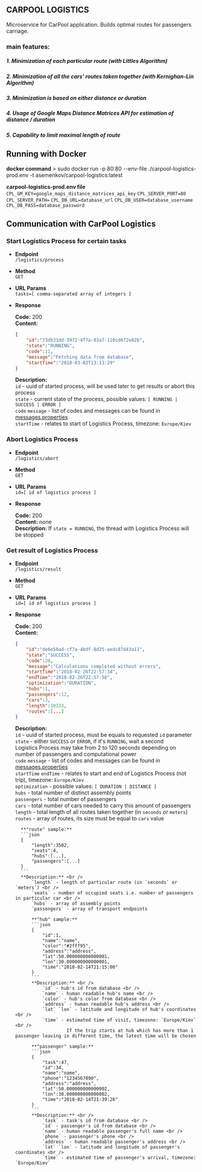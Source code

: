 CARPOOL LOGISTICS
----
Microservice for CarPool application. Builds optimal routes for passengers carriage. 

### main features:

##### 1. Minimization of each particular route (with Littles Algorithm)
##### 2. Minimization of all the cars' routes taken together (with Kernighan-Lin Algorithm)
##### 3. Minimization is based on either distance or duration
##### 4. Usage of Google Maps Distance Matrices API for estimation of distance / duration
##### 5. Capability to limit maximal length of route

Running with Docker
----
**docker command**
	> sudo docker run -p 80:80 --env-file ./carpool-logistics-prod.env -t asemenkov/carpool-logistics:latest

**carpool-logistics-prod.env file**
	`CPL_GM_KEY=google_maps_distance_matrices_api_key`
	`CPL_SERVER_PORT=80`
	`CPL_SERVER_PATH=`
	`CPL_DB_URL=database_url`
	`CPL_DB_USER=database_username`
	`CPL_DB_PASS=database_password`

Communication with CarPool Logistics
----
### Start Logistics Process for certain tasks

* **Endpoint** <br />
	`/logistics/process`

* **Method** <br />
	`GET`

* **URL Params** <br />
	`tasks=[ comma-separated array of integers ]`

* **Response**

    **Code:** 200 <br />
    **Content:**
	```json
	{
		"id":"73db31dd-3972-4f7a-83a7-110cd6f2e82b",
		"state":"RUNNING",
		"code":11,
		"message":"Fetching data from database",
		"startTime":"2018-03-02T13:13:29"
	}
	```
	**Description:** <br />
		`id` - uuid of started process, will be used later to get results or abort this process <br />
		`state` - current state of the process, possible values: `[ RUNNING | SUCCESS | ERROR ]` <br />
		`code` `message` - list of codes and messages can be found in [messages.properties](messages.properties) <br />
		`startTime` - relates to start of Logistics Process, timezone: `Europe/Kiev`

### Abort Logistics Process

* **Endpoint** <br />
	`/logistics/abort`

* **Method** <br />
	`GET`

* **URL Params** <br />
	`id=[ id of logistics process ]`

* **Response**
    
	**Code:** 200 <br />
	**Content:** none <br />
	**Description:** If `state = RUNNING`, the thread with Logistics Process will be stopped
		
### Get result of Logistics Process

* **Endpoint** <br />
	`/logistics/result`

* **Method** <br />
	`GET`

* **URL Params** <br />
	`id=[ id of logistics process ]`

* **Response**
	
	**Code:** 200 <br />
    **Content:**
	```json
	{
		"id":"de6e50ad-cf7a-4bdf-8d25-aedc87d43a11",
		"state":"SUCCESS",
		"code":20,
		"message":"Calculations completed without errors",
		"startTime":"2018-02-26T22:57:34",
		"endTime":"2018-02-26T22:57:58",
		"optimization":"DURATION",
		"hubs":1,
		"passengers":12,
		"cars":3,
		"length":10133,
		"routes":[...]
	}
	```
	**Description:** <br />
		`id` - uuid of started process, must be equals to requested `id` parameter <br />
		`state` - either `SUCCESS` or `ERROR`, if it's `RUNNING`, wait a second <br />
				  Logistics Process may take from 2 to 120 seconds depending on number of passengers and computational power <br />
		`code` `message` - list of codes and messages can be found in [messages.properties](messages.properties) <br />
		`startTime` `endTime` - relates to start and end of Logistics Process (not trip), timezone: `Europe/Kiev` <br />
		`optimization` - possible values: `[ DURATION | DISTANCE ]` <br />
		`hubs` - total number of distinct assembly points <br />
		`passengers` - total number of passengers <br />
		`cars` - total number of cars needed to carry this amount of passengers <br />
		`length` - total length of all routes taken together (in `seconds` or `meters`) <br />
		`routes` - array of routes, its size must be equal to `cars` value
		
		**"route" sample:**
		```json
		{
			"length":3502,
			"seats":4,
			"hubs":[...],
			"passengers":[...]
		}
		```
		**Description:** <br />
			`length` - length of particular route (in `seconds` or `meters`) <br />
			`seats` - number of occupied seats i.e. number of passengers in particular car <br />
			`hubs` - array of assembly points
			`passengers` - array of transport endpoints
			
			**"hub" sample:**
			```json
			{
				"id":1,
				"name":"name",
				"color":"#2fff95",
				"address":"address",
				"lat":50.000000000000001,
				"lon":30.000000000000001,
				"time":"2018-02-14T21:15:00"
			}
			```
			**Description:** <br />
				`id` - hub's id from database <br />
				`name` - human readable hub's name <br />
				`color` - hub's color from database <br />
				`address` - human readable hub's address <br />
				`lat` `lon` - latitude and longitude of hub's coordinates <br />
				`time` - estimated time of visit, timezone: `Europe/Kiev` <br />
						 If the trip starts at hub which has more than 1 passenger leaving in different time, the latest time will be chosen
			
			**"passenger" sample:**
			```json
			{
				"task":47,
				"id":34,
				"name":"name",
				"phone":"1234567890",
				"address":"address",
				"lat":50.000000000000002,
				"lon":30.000000000000002,
				"time":"2018-02-14T21:39:26"
			}
			```
			**Description:** <br />
				`task` - task's id from database <br />
				`id` - passenger's id from database <br />
				`name` - human readable passenger's full name <br />
				`phone` - passenger's phone <br />
				`address` - human readable passenger's address <br />
				`lat` `lon` - latitude and longitude of passenger's coordinates <br />
				`time` - estimated time of passenger's arrival, timezone: `Europe/Kiev`